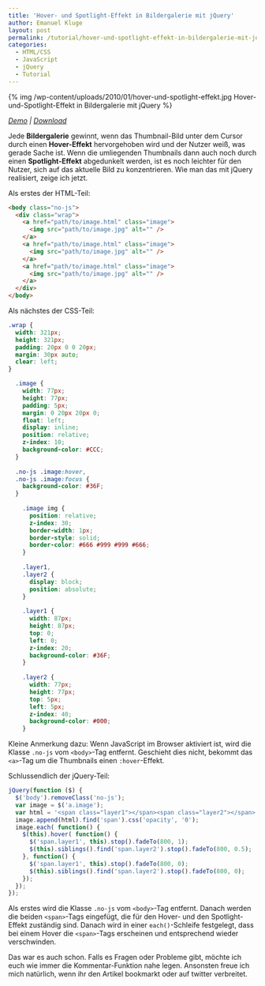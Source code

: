 ```yaml
---
title: 'Hover- und Spotlight-Effekt in Bildergalerie mit jQuery'
author: Emanuel Kluge
layout: post
permalink: /tutorial/hover-und-spotlight-effekt-in-bildergalerie-mit-jquery/
categories:
  - HTML/CSS
  - JavaScript
  - jQuery
  - Tutorial
---
```


{% img /wp-content/uploads/2010/01/hover-und-spotlight-effekt.jpg Hover-und-Spotlight-Effekt in Bildergalerie mit jQuery %}

*[Demo](http://www.emanuel-kluge.de/demo/hover-und-spotlight-effekt-in-bildergalerie-mit-jquery/) | [Download](http://www.emanuel-kluge.de/wp-content/uploads/2010/01/hover-und-spotlight-effekt-in-bildergalerie-mit-jquery.zip)*

Jede **Bildergalerie** gewinnt, wenn das Thumbnail-Bild unter dem Cursor durch einen **Hover-Effekt** hervorgehoben wird und der Nutzer weiß, was gerade Sache ist. Wenn die umliegenden Thumbnails dann auch noch durch einen **Spotlight-Effekt** abgedunkelt werden, ist es noch leichter für den Nutzer, sich auf das aktuelle Bild zu konzentrieren. Wie man das mit jQuery realisiert, zeige ich jetzt.

Als erstes der HTML-Teil:



```html
<body class="no-js">
  <div class="wrap">
    <a href="path/to/image.html" class="image">
      <img src="path/to/image.jpg" alt="" />
    </a>
    <a href="path/to/image.html" class="image">
      <img src="path/to/image.jpg" alt="" />
    </a>
    <a href="path/to/image.html" class="image">
      <img src="path/to/image.jpg" alt="" />
    </a>
  </div>
</body>
```

Als nächstes der CSS-Teil:

```css
.wrap {
  width: 321px;
  height: 321px;
  padding: 20px 0 0 20px;
  margin: 30px auto;
  clear: left;
}

  .image {
    width: 77px;
    height: 77px;
    padding: 5px;
    margin: 0 20px 20px 0;
    float: left;
    display: inline;
    position: relative;
    z-index: 10;
    background-color: #CCC;
  }
  
  .no-js .image:hover,
  .no-js .image:focus {
    background-color: #36F;
  }
  
    .image img {
      position: relative;
      z-index: 30;
      border-width: 1px;
      border-style: solid;
      border-color: #666 #999 #999 #666;
    }
    
    .layer1, 
    .layer2 {
      display: block;
      position: absolute;
    }
    
    .layer1 {
      width: 87px;
      height: 87px;
      top: 0;
      left: 0;
      z-index: 20;
      background-color: #36F;
    }
    
    .layer2 {
      width: 77px;
      height: 77px;
      top: 5px;
      left: 5px;
      z-index: 40;
      background-color: #000;
    }
```

Kleine Anmerkung dazu: Wenn JavaScript im Browser aktiviert ist, wird die Klasse `.no-js` vom `<body>`-Tag entfernt. Geschieht dies nicht, bekommt das `<a>`-Tag um die Thumbnails einen `:hover`-Effekt.

Schlussendlich der jQuery-Teil:

```javascript
jQuery(function ($) {
  $('body').removeClass('no-js');
  var image = $('a.image');
  var html = '<span class="layer1"></span><span class="layer2"></span>';
  image.append(html).find('span').css('opacity', '0');
  image.each( function() {
    $(this).hover( function() {
      $('span.layer1', this).stop().fadeTo(800, 1);
      $(this).siblings().find('span.layer2').stop().fadeTo(800, 0.5);
    }, function() {
      $('span.layer1', this).stop().fadeTo(800, 0);
      $(this).siblings().find('span.layer2').stop().fadeTo(800, 0);
    });
  });
});
```

Als erstes wird die Klasse `.no-js` vom `<body>`-Tag entfernt. Danach werden die beiden `<span>`-Tags eingefügt, die für den Hover- und den Spotlight-Effekt zuständig sind. Danach wird in einer `each()`-Schleife festgelegt, dass bei einem Hover die `<span>`-Tags erscheinen und entsprechend wieder verschwinden.

Das war es auch schon. Falls es Fragen oder Probleme gibt, möchte ich euch wie immer die Kommentar-Funktion nahe legen. Ansonsten freue ich mich natürlich, wenn ihr den Artikel bookmarkt oder auf twitter verbreitet.
